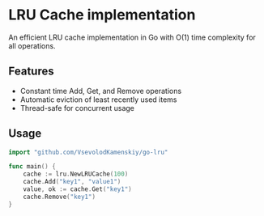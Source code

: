 # LRU Cache implementation

An efficient LRU cache implementation in Go with O(1) time complexity for all operations.

## Features
- Constant time Add, Get, and Remove operations
- Automatic eviction of least recently used items
- Thread-safe for concurrent usage

## Usage
```go
import "github.com/VsevolodKamenskiy/go-lru"

func main() {
    cache := lru.NewLRUCache(100)
    cache.Add("key1", "value1")
    value, ok := cache.Get("key1")
    cache.Remove("key1")
}